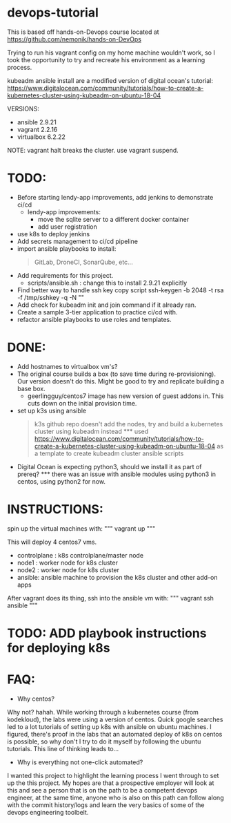 # devops-tutorial

This is based off hands-on-Devops course located at
https://github.com/nemonik/hands-on-DevOps

Trying to run his vagrant config on my home machine wouldn't work,
so I took the opportunity to try and recreate his environment
as a learning process.

kubeadm ansible install are a modified version of digital ocean's tutorial:
https://www.digitalocean.com/community/tutorials/how-to-create-a-kubernetes-cluster-using-kubeadm-on-ubuntu-18-04

VERSIONS:
- ansible 2.9.21
- vagrant 2.2.16
- virtualbox 6.2.22

NOTE:
vagrant halt breaks the cluster. use vagrant suspend.

# TODO:
- Before starting lendy-app improvements, add jenkins to demonstrate ci/cd
  - lendy-app improvements:
    - move the sqlite server to a different docker container
    - add user registration
- use k8s to deploy jenkins
- Add secrets management to ci/cd pipeline
- import ansible playbooks to install:
    > GitLab, DroneCI, SonarQube, etc...
- Add requirements for this project.
    - scripts/ansible.sh : change this to install 2.9.21 explicitly
- Find better way to handle ssh key copy script
    ssh-keygen -b 2048 -t rsa -f /tmp/sshkey -q -N ""
- Add check for kubeadm init and join command if it already ran.
- Create a sample 3-tier application to practice ci/cd with.
- refactor ansible playbooks to use roles and templates.

# DONE: 
- Add hostnames to virtualbox vm's?
- The original course builds a box (to save time during re-provisioning).
  Our version doesn't do this. Might be good to try and replicate building a
  base box.
    - geerlingguy/centos7 image has new version of guest addons in.
      This cuts down on the initial provision time.
- set up k3s using ansible
    > k3s github repo doesn't add the nodes,
      try and build a kubernetes cluster using kubeadm instead
    *** used https://www.digitalocean.com/community/tutorials/how-to-create-a-kubernetes-cluster-using-kubeadm-on-ubuntu-18-04
    as a template to create kubeadm cluster ansible scripts
- Digital Ocean is expecting python3, should we install it as part of prereq?
    *** there was an issue with ansible modules using python3 in centos, using python2 for now.


# INSTRUCTIONS:
spin up the virtual machines with:
"""
vagrant up
"""

This will deploy 4 centos7 vms.
- controlplane : k8s controlplane/master node
- node1 : worker node for k8s cluster
- node2 : worker node for k8s cluster
- ansible: ansible machine to provision the k8s cluster and other add-on apps

After vagrant does its thing, ssh into the ansible vm with:
"""
vagrant ssh ansible
"""

# TODO: ADD playbook instructions for deploying k8s


# FAQ:
- Why centos?

Why not? hahah. While working through a kubernetes course (from kodekloud), the labs were
using a version of centos. Quick google searches led to a lot tutorials of setting up k8s
with ansible on ubuntu machines. I figured, there's proof in the labs that an automated
deploy of k8s on centos is possible, so why don't I try to do it myself by following the
ubuntu tutorials. This line of thinking leads to...

- Why is everything not one-click automated?

I wanted this project to highlight the learning process I went through to set up the this
project. My hopes are that a prospective employer will look at this and see a person that is
on the path to be a competent devops engineer, at the same time, anyone who is also on this
path can follow along with the commit history/logs and learn the very basics of some of the devops engineering toolbelt.